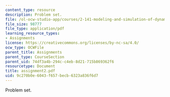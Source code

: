 ```yaml
---
content_type: resource
description: Problem set.
file: /ol-ocw-studio-app/courses/2-141-modeling-and-simulation-of-dynamic-systems-fall-2006/9c270b0e6043f657becb6323a836f6d7_assignment2.pdf
file_size: 98777
file_type: application/pdf
learning_resource_types:
- Assignments
license: https://creativecommons.org/licenses/by-nc-sa/4.0/
ocw_type: OCWFile
parent_title: Assignments
parent_type: CourseSection
parent_uid: 74df3a4b-294c-c4eb-8d21-715b869362f6
resourcetype: Document
title: assignment2.pdf
uid: 9c270b0e-6043-f657-becb-6323a836f6d7
---
```

Problem set.